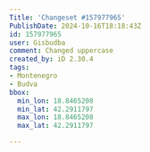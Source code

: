 ```yaml
---
Title: 'Changeset #157977965'
PublishDate: 2024-10-16T18:18:43Z
id: 157977965
user: Gisbudba
comment: Changed uppercase
created_by: iD 2.30.4
tags:
- Montenegro
- Budva
bbox:
  min_lon: 18.8465208
  min_lat: 42.2911797
  max_lon: 18.8465208
  max_lat: 42.2911797

---
```

